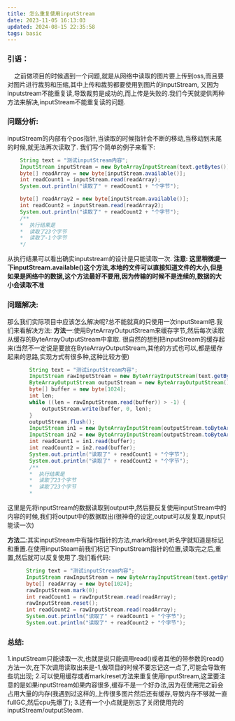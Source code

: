 ```yaml
---
title: 怎么重复使用inputStream
date: 2023-11-05 16:13:03
updated: 2024-08-15 22:35:58
tags: basic
---
```

### 引语：
&nbsp;&nbsp;&nbsp;&nbsp;之前做项目的时候遇到一个问题,就是从网络中读取的图片要上传到oss,而且要对图片进行裁剪和压缩,其中上传和裁剪都要使用到图片的inputStream,
又因为inputstream不能重复读,导致裁剪是成功的,而上传是失败的.我们今天就提供两种方法来解决,inputStream不能重复读的问题.

### 问题分析:
inputStream的内部有个pos指针,当读取的时候指针会不断的移动,当移动到末尾的时候,就无法再次读取了.
我们写个简单的例子来看下:
```java
    String text = "测试inputStream内容";
    InputStream inputStream = new ByteArrayInputStream(text.getBytes());
    byte[] readArray = new byte[inputStream.available()];
    int readCount1 = inputStream.read(readArray);
    System.out.println("读取了" + readCount1 + "个字节");

    byte[] readArray2 = new byte[inputStream.available()];
    int readCount2 = inputStream.read(readArray2);
    System.out.println("读取了" + readCount2 + "个字节");
    /**
    *  执行结果是
    *  读取了23个字节
    *  读取了-1个字节
    */

```
从执行结果可以看出确实inputstream的设计是只能读取一次.
**注意: 这里稍微提一下inputStream.available()这个方法,本地的文件可以直接知道文件的大小,但是如果是网络中的数据,这个方法最好不要用,因为传输的时候不是连续的,数据的大小会读取不准**

### 问题解决:
那么我们实际项目中应该怎么解决呢?总不能就真的只使用一次inputSteam吧.我们来看解决方法:
**方法一**:使用ByteArrayOutputStream来缓存字节,然后每次读取从缓存的ByteArrayOutputStream中拿取.
很自然的想到把inputStream的缓存起来(当然不一定说是要放在ByteArrayOutputStream,其他的方式也可以,都是缓存起来的思路,实现方式有很多种,这种比较方便)
```java
       String text = "测试inputStream内容";
       InputStream rawInputStream = new ByteArrayInputStream(text.getBytes());
       ByteArrayOutputStream outputStream = new ByteArrayOutputStream();
       byte[] buffer = new byte[1024];
       int len;
       while ((len = rawInputStream.read(buffer)) > -1) {
           outputStream.write(buffer, 0, len);
       }
       outputStream.flush();
       InputStream in1 = new ByteArrayInputStream(outputStream.toByteArray());
       InputStream in2 = new ByteArrayInputStream(outputStream.toByteArray());
       int readCount1 = in1.read(buffer);
       int readCount2 = in2.read(buffer);
       System.out.println("读取了" + readCount1 + "个字节");
       System.out.println("读取了" + readCount2 + "个字节");
       /**
       *  执行结果是
       *  读取了23个字节
       *  读取了23个字节
       *
```
这里是先将inputStream的数据读取到output中,然后要反复使用inputStream中的内容的时候,我们将output中的数据取出(很神奇的设定,output可以反复取,input只能读一次)

**方法二**:其实inputStream中有操作指针的方法,mark和reset,听名字就知道是标记和重置.在使用inputSteam前我们标记下inputStream指针的位置,读取完之后,重置,然后就可以反复使用了.我们看代码:
```java
      String text = "测试inputStream内容";
      InputStream rawInputStream = new ByteArrayInputStream(text.getBytes());
      byte[] readArray = new byte[1024];
      rawInputStream.mark(0);
      int readCount1 = rawInputStream.read(readArray);
      rawInputStream.reset();
      int readCount2 = rawInputStream.read(readArray);
      System.out.println("读取了" + readCount1 + "个字节");
      System.out.println("读取了" + readCount2 + "个字节");
```

### 总结:
1.inputStream只能读取一次,也就是说只能调用read()或者其他的带参数的read()方法一次,在下次调用读取出来是-1,做项目的时候不要忘记这一点了,可能会导致有些坑出现;
2.可以使用缓存或者mark/reset方法来重复使用inputStream,这里要注意的是如果inputStream如果内容很多,缓存不是一个好办法,因为在使用完之前会占用大量的内存(我遇到过这样的,上传很多图片然后还有缓存,导致内存不够就一直fullGC,然后cpu先爆了);
3.还有一个小点就是别忘了关闭使用完的inputStream/outputSteam.
